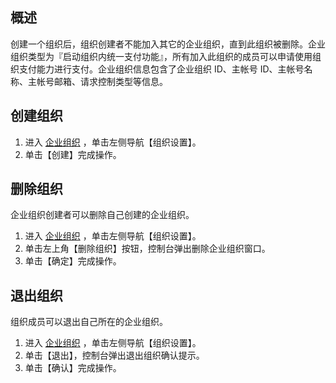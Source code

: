 ## 概述

创建一个组织后，组织创建者不能加入其它的企业组织，直到此组织被删除。企业组织类型为『启动组织内统一支付功能』，所有加入此组织的成员可以申请使用组织支付能力进行支付。企业组织信息包含了企业组织 ID、主帐号 ID、主帐号名称、主帐号邮箱、请求控制类型等信息。

## 创建组织

1. 进入 [企业组织](https://console.cloud.tencent.com/organization) ，单击左侧导航【组织设置】。
2. 单击【创建】完成操作。


## 删除组织

企业组织创建者可以删除自己创建的企业组织。

1. 进入 [企业组织](https://console.cloud.tencent.com/organization) ，单击左侧导航【组织设置】。
2. 单击左上角【删除组织】按钮，控制台弹出删除企业组织窗口。
3. 单击【确定】完成操作。


## 退出组织

组织成员可以退出自己所在的企业组织。

1. 进入 [企业组织](https://console.cloud.tencent.com/organization) ，单击左侧导航【组织设置】。
2. 单击【退出】，控制台弹出退出组织确认提示。
3. 单击【确认】完成操作。


